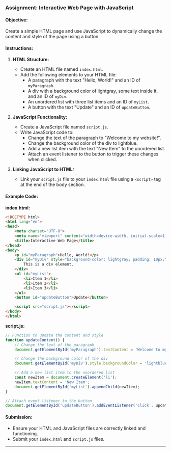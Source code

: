 ### Assignment: Interactive Web Page with JavaScript

#### **Objective:**
Create a simple HTML page and use JavaScript to dynamically change the content and style of the page using a button.

#### **Instructions:**

1. **HTML Structure:**
   - Create an HTML file named `index.html`.
   - Add the following elements to your HTML file:
     - A paragraph with the text "Hello, World!" and an ID of `myParagraph`.
     - A div with a background color of lightgray, some text inside it, and an ID of `myDiv`.
     - An unordered list with three list items and an ID of `myList`.
     - A button with the text "Update" and an ID of `updateButton`.

2. **JavaScript Functionality:**
   - Create a JavaScript file named `script.js`.
   - Write JavaScript code to:
     - Change the text of the paragraph to "Welcome to my website!".
     - Change the background color of the div to lightblue.
     - Add a new list item with the text "New Item" to the unordered list.
     - Attach an event listener to the button to trigger these changes when clicked.

3. **Linking JavaScript to HTML:**
   - Link your `script.js` file to your `index.html` file using a `<script>` tag at the end of the body section.

#### **Example Code:**

**index.html:**
```html
<!DOCTYPE html>
<html lang="en">
<head>
    <meta charset="UTF-8">
    <meta name="viewport" content="width=device-width, initial-scale=1.0">
    <title>Interactive Web Page</title>
</head>
<body>
    <p id="myParagraph">Hello, World!</p>
    <div id="myDiv" style="background-color: lightgray; padding: 10px;">
        This is a div element.
    </div>
    <ul id="myList">
        <li>Item 1</li>
        <li>Item 2</li>
        <li>Item 3</li>
    </ul>
    <button id="updateButton">Update</button>

    <script src="script.js"></script>
</body>
</html>
```

**script.js:**
```javascript
// Function to update the content and style
function updateContent() {
    // Change the text of the paragraph
    document.getElementById('myParagraph').textContent = 'Welcome to my website!';

    // Change the background color of the div
    document.getElementById('myDiv').style.backgroundColor = 'lightblue';

    // Add a new list item to the unordered list
    const newItem = document.createElement('li');
    newItem.textContent = 'New Item';
    document.getElementById('myList').appendChild(newItem);
}

// Attach event listener to the button
document.getElementById('updateButton').addEventListener('click', updateContent);
```

#### **Submission:**
- Ensure your HTML and JavaScript files are correctly linked and functioning.
- Submit your `index.html` and `script.js` files.

---
